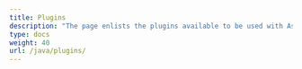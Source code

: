 ```yaml
---
title: Plugins
description: "The page enlists the plugins available to be used with Aspose.Tasks for Java."
type: docs
weight: 40
url: /java/plugins/
---
```

